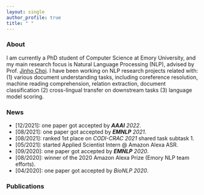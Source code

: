 ```yaml
---
layout: single
author_profile: true
title: " "
---
```


### About

I am currently a PhD student of Computer Science at Emory University, and my main research focus is Natural Language
Processing (NLP), advised by Prof. [Jinho Choi](http://www.mathcs.emory.edu/~choi/home.html). I have been working on NLP research projects related with: (1) various document understanding tasks, including coreference
resolution, machine reading comprehension, relation extraction, document classification (2) cross-lingual transfer on downstream tasks (3) language model scoring.

### News

* \[12/2021\]: one paper got accepted by ***AAAI** 2022*.
* \[08/2021\]: one paper got accepted by ***EMNLP** 2021*.
* \[08/2021\]: ranked 1st place on *CODI-CRAC 2021* shared task subtask 1.
* \[05/2021\]: started Applied Scientist Intern @ Amazon Alexa ASR.
* \[09/2020\]: one paper got accepted by ***EMNLP** 2020*.
* \[08/2020\]: winner of the 2020 Amazon Alexa Prize (Emory NLP team efforts).
* \[04/2020\]: one paper got accepted by *BioNLP 2020*.

### Publications


